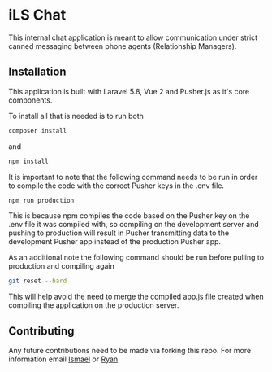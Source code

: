 # iLS Chat

This internal chat application is meant to allow communication under strict canned messaging between phone agents (Relationship Managers).

## Installation

This application is built with Laravel 5.8, Vue 2 and Pusher.js as it's core components.

To install all that is needed is to run both

```bash
composer install
```

and

```bash
npm install
```

It is important to note that the following command needs to be run in order to compile the code with the correct Pusher keys in the .env file.

```bash
npm run production
```

This is because npm compiles the code based on the Pusher key on the .env file it was compiled with, so compiling on the development server and pushing to production will result in Pusher transmitting data to the development Pusher app instead of the production Pusher app.

As an additional note the following command should be run before pulling to production and compiling again

```bash
git reset --hard
```
This will help avoid the need to merge the compiled app.js file created when compiling the application on the production server.

## Contributing

Any future contributions need to be made via forking this repo. For more information email [Ismael](mailto:ismael@ileadserve.com) or [Ryan](mailto:ryan@ileadserve.com)